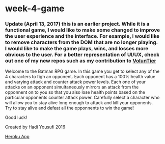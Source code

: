 # week-4-game

### Update (April 13, 2017) this is an earlier project. While it is a functional game, I would like to make some changed to improve the user experience and the interface. For example, I would like to remove characters from the DOM that are no longer playing. I would like to make the game plays, wins, and losses more obvious to the user. For a better representation of UI/UX, check out one of my new repos such as my contribution to [VolunTier](https://github.com/hadicodes/VolunTier)

Welcome to the Batman RPG game. In this game you get to select any of the 4 characters to figh an opponent. Each opponent has  a 100% health value and varying attack and counter attack power levels. Each one of your attacks on an opponent simultaneously mirrors an attack from the opponnent on to you so that you also lose health points based on the particular opponents counter attack power. Carefully select a character who will allow you to stay alive long enough to attack and kill your opponents. Try to stay alive and defeat all the opponnents to win the game!

Good luck!

Created by Hadi Yousufi 2016

[Heroku App](https://intense-citadel-29034.herokuapp.com/)
